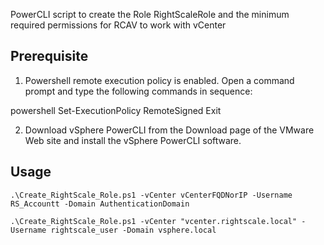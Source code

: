 PowerCLI script to create the Role RightScaleRole and the minimum required permissions for RCAV to work with vCenter


Prerequisite
-------------
1. Powershell remote execution policy is enabled. Open a command prompt and type the following commands in sequence:

powershell <Enter>
Set-ExecutionPolicy RemoteSigned <Enter>
Exit <Enter>

2. Download vSphere PowerCLI from the Download page of the VMware Web site and install the vSphere PowerCLI software. 


Usage
-------------

`.\Create_RightScale_Role.ps1 -vCenter vCenterFQDNorIP -Username RS_Accountt -Domain AuthenticationDomain`

`.\Create_RightScale_Role.ps1 -vCenter "vcenter.rightscale.local" -Username rightscale_user -Domain vsphere.local`
